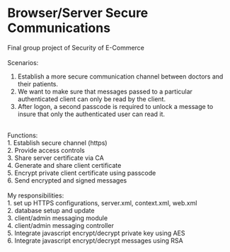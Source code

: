# Browser/Server Secure Communications
Final group project of Security of E-Commerce<br />
<br />
Scenarios:<br />
1. Establish a more secure communication channel between doctors and their patients.<br />
2. We want to make sure that messages passed to a particular authenticated client can only be read by the client.<br />
3. After logon, a second passcode is required to unlock a message to insure that only the authenticated user can read it.<br />
<br />
Functions:<br />
1. Establish secure channel (https)<br />
2. Provide access controls<br />
3. Share server certificate via CA<br />
4. Generate and share client certificate<br />
5. Encrypt private client certificate using passcode<br />
6. Send encrypted and signed messages<br />
<br />
My responsibilities:<br />
1. set up HTTPS configurations, server.xml, context.xml, web.xml<br />
2. database setup and update<br />
3. client/admin messaging module<br />
4. client/admin messaging controller<br />
5. Integrate javascript encrypt/decrypt private key using AES<br />
6. Integrate javascript encrypt/decrypt messages using RSA<br />
